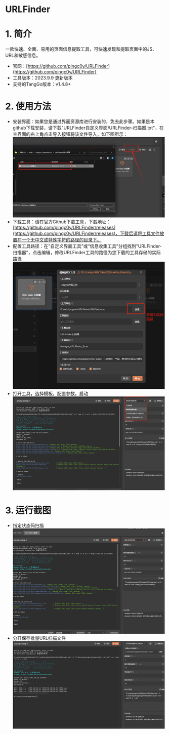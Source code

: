# URLFinder

# 1. 简介
一款快速、全面、易用的页面信息提取工具，可快速发现和提取页面中的JS、URL和敏感信息。
- 官网：[https://github.com/pingc0y/URLFinder](https://github.com/pingc0y/URLFinder) 
- 工具版本：2023.9.9 更新版本
- 支持的TangGo版本：v1.4.8+
# 2. 使用方法
- 安装界面：如果您是通过界面资源库进行安装的，免去此步骤。如果是本github下载安装，请下载"URLFinder自定义界面/URLFinder-扫描器.txt"，在主界面的右上角点击导入按钮将该文件导入，如下图所示：
  ![import.png](image/import.png)
- 下载工具：请在官方Github下载工具，下载地址：[https://github.com/pingc0y/URLFinder/releases](https://github.com/pingc0y/URLFinder/releases)，下载后请将工具文件放置在一个无中文或特殊字符的路径的目录下。
- 配置工具路径：在"自定义界面工具"或“信息收集工具”分组找到"URLFinder-扫描器"，点击编辑，修改URLFinder工具的路径为您下载的工具存储的实际路径
  ![update.png](image/update.png)
- 打开工具，选择模板，配置参数，启动
  ![switch.png](image/switch.png)
# 3. 运行截图

- 指定状态码扫描
  ![status.png](image/status.png)
- 分开保存批量URL扫描文件
  ![batch.png](image/batch.png)
